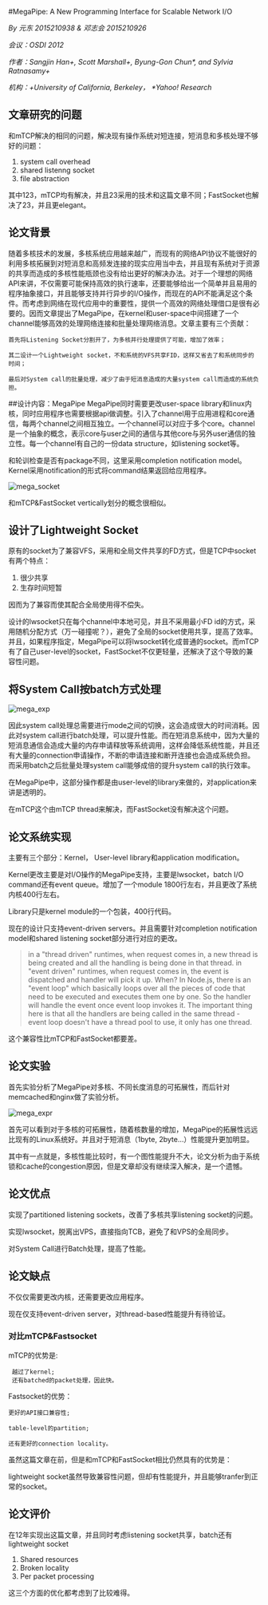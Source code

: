 #MegaPipe: A New Programming Interface for Scalable Network I/O

_By 元东 2015210938_
_& 邓志会 2015210926_

_会议：OSDI 2012_

_作者：Sangjin Han+, Scott Marshall+, Byung-Gon Chun*, and Sylvia Ratnasamy+_

_机构：+University of California, Berkeley， *Yahoo! Research_

## 文章研究的问题
和mTCP解决的相同的问题，解决现有操作系统对短连接，短消息和多核处理不够好的问题：

1.	system call overhead
2.	shared listenng socket
3.	file abstraction

其中123，mTCP均有解决，并且23采用的技术和这篇文章不同；FastSocket也解决了23，并且更elegant。

## 论文背景
随着多核技术的发展，多核系统应用越来越广，而现有的网络API协议不能很好的利用多核拓展到对短消息和高频发连接的现实应用当中去，并且现有系统对于资源的共享而造成的多核性能瓶颈也没有给出更好的解决办法。对于一个理想的网络API来讲，不仅需要可能保持高效的执行速率，还要能够给出一个简单并且易用的程序抽象接口，并且能够支持并行异步的I/O操作，而现在的API不能满足这个条件。而考虑到网络在现代应用中的重要性，提供一个高效的网络处理借口是很有必要的。因而文章提出了MegaPipe，在kernel和user-space中间搭建了一个channel能够高效的处理网络连接和批量处理网络消息。文章主要有三个贡献：
```
首先将Listening Socket分割开了，为多核并行处理提供了可能，增加了效率；

其二设计一个Lightweight socket，不和系统的VFS共享FID，这样又省去了和系统同步的时间；

最后对System call的批量处理，减少了由于短消息造成的大量system call而造成的系统负担。
```
##设计内容：MegaPipe
MegaPipe同时需要更改user-space library和linux内核，同时应用程序也需要根据api做调整。引入了channel用于应用进程和core通信，每两个channel之间相互独立。一个channel可以对应于多个core。channel是一个抽象的概念，表示core与user之间的通信与其他core与另外user通信的独立性。每一个channel有自己的一份data structure，如listening socket等。

和轮训检查是否有package不同，这里采用completion notification model。Kernel采用notification的形式将command结果返回给应用程序。

![mega_socket][mega_socket]

和mTCP&FastSocket vertically划分的概念很相似。

## 设计了Lightweight Socket
原有的socket为了兼容VFS，采用和全局文件共享的FD方式，但是TCP中socket有两个特点：

1. 很少共享
2. 生存时间短暂

因而为了兼容而使其配合全局使用得不偿失。

设计的lwsocket只在每个channel中本地可见，并且不采用最小FD id的方式，采用随机分配方式（万一碰撞呢？），避免了全局的socket使用共享，提高了效率。并且，如果程序指定，MegaPipe可以将lwsocket转化成普通的socket。而mTCP有了自己user-level的socket，FastSocket不仅更轻量，还解决了这个导致的兼容性问题。
## 将System Call按batch方式处理

![mega_exp][mega_exp]

因此system call处理总需要进行mode之间的切换，这会造成很大的时间消耗。因此对system call进行batch处理，可以提升性能。而在短消息系统中，因为大量的短消息通信会造成大量的内存申请释放等系统调用，这样会降低系统性能，并且还有大量的connection申请操作，不断的申请连接和断开连接也会造成系统负担。而采用batch之后批量处理system  call能够成倍的提升system call的执行效率。

在MegaPipe中，这部分操作都是由user-level的library来做的，对application来讲是透明的。

在mTCP这个由mTCP thread来解决，而FastSocket没有解决这个问题。
## 论文系统实现

主要有三个部分：Kernel， User-level library和application modification。

Kernel更改主要是对I/O操作的MegaPipe支持，主要是lwsocket，batch I/O command还有event queue。增加了一个module 1800行左右，并且更改了系统内核400行左右。

Library只是kernel module的一个包装，400行代码。

现在的设计只支持event-driven servers。并且需要针对completion notification model和shared listening socket部分进行对应的更改。

>in a "thread driven" runtimes, when request comes in, a new thread is being created and all the handling is being done in that thread.
>in "event driven" runtimes, when request comes in, the event is dispatched and handler will pick it up. When? In Node.js, there is an "event loop" which basically loops over all the pieces of code that need to be executed and executes them one by one. So the handler will handle the event once event loop invokes it. The important thing here is that all the handlers are being called in the same thread - event loop doesn't have a thread pool to use, it only has one thread.

这个兼容性比mTCP和FastSocket都要差。

## 论文实验
首先实验分析了MegaPipe对多核、不同长度消息的可拓展性，而后针对memcached和nginx做了实验分析。

![mega_expr][mega_expr]

首先可以看到对于多核的可拓展性，随着核数量的增加，MegaPipe的拓展性远远比现有的Linux系统好。并且对于短消息（1byte, 2byte…）性能提升更加明显。

其中有一点就是，多核性能比较时，有一个图性能提升不大，论文分析为由于系统锁和cache的congestion原因，但是文章却没有继续深入解决，是一个遗憾。

## 论文优点
实现了partitioned listening sockets，改善了多核共享listening socket的问题。

实现lwsocket，脱离出VPS，直接指向TCB，避免了和VPS的全局同步。

对System Call进行Batch处理，提高了性能。

## 论文缺点
不仅仅需要更改内核，还需要更改应用程序。

现在仅支持event-driven server，对thread-based性能提升有待验证。

### 对比mTCP&Fastsocket
 mTCP的优势是:
```
 越过了kernel;
 还有batched的packet处理，因此快。
```

Fastsocket的优势：
```
更好的API接口兼容性;

table-level的partition;

还有更好的connection locality。
```

虽然这篇文章在前，但是和mTCP和FastSocket相比仍然具有的优势是：

lightweight socket虽然导致兼容性问题，但却有性能提升，并且能够tranfer到正常的socket。

## 论文评价
在12年实现出这篇文章，并且同时考虑listening socket共享，batch还有lightweight socket

1. Shared resources
2. Broken locality
3. Per packet processing

这三个方面的优化都考虑到了比较难得。

[mega_socket]:https://raw.githubusercontent.com/Doffery/v9-cpu/master/root/usr/paper_report/pic/mega_socket.png
[mega_exp]:https://raw.githubusercontent.com/Doffery/v9-cpu/master/root/usr/paper_report/pic/mega_exp.png
[mega_expr]:https://raw.githubusercontent.com/Doffery/v9-cpu/master/root/usr/paper_report/pic/mega_expr.png

